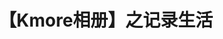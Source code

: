 ---
title: 【Kmore相册】之记录生活
layout: gallery
albums: [
["https://img.500px.me/photo/64439c2634562ac2746010cb5bd292184/582f9de0a55d4bfe85f9381d4b697c4d.jpg!p4","西湖in77的霓虹灯
【EXIF】曝光时间:1/160 sec|焦距:60.0|光圈:F3.5|ISO:1250|相机型号:Canon EOS 6D Mark II|镜头:TAMRON SP 24-70mm F/2.8 Di VC USD G2 A032|拍摄时间:2019-11-12 19:27|"],
["https://img.500px.me/photo/64439c2634562ac2746010cb5bd292184/a6c6012b6b344c13b8d17bb96582767d.jpg!p4","新买了一瓶酒JD
【EXIF】曝光时间:1/40 sec|焦距:4.25|光圈:F1.8|ISO:400|相机型号:iPhone XS Max|镜头:iPhone XS Max back dual camera 4.25mm f/1.8|拍摄时间:2020-02-20 19:15|"],
["https://img.500px.me/photo/64439c2634562ac2746010cb5bd292184/32583ee70ced43228d8c200267ec5813.jpg!p4","哈林牛蛙面的牛蛙饭一样赞
【EXIF】曝光时间:1/121 sec|焦距:4.25|光圈:F1.8|ISO:80|相机型号:iPhone XS Max|镜头:iPhone XS Max back dual camera 4.25mm f/1.8|拍摄时间:2019-11-30 00:25|"],
["https://img.500px.me/photo/64439c2634562ac2746010cb5bd292184/1f8eabaa7a674c21add5134929b63bda.jpg!p4","Carreer Fair
【EXIF】相机型号:MG2400 series|"],
["https://img.500px.me/photo/64439c2634562ac2746010cb5bd292184/b967a6cc06ef41b0b5f21c5b2cb5b73c.jpg!p4","2016062301_SH_GALAMALL
【EXIF】曝光时间:0.25 sec|焦距:3.99|光圈:F1.8|ISO:100|相机型号:iPhone 7 Plus|镜头:iPhone 7 Plus back dual camera 3.99mm f/1.8|拍摄时间:2018-06-23 19:32|"],
["https://img.500px.me/photo/64439c2634562ac2746010cb5bd292184/0c8861c2342b4b538e519bf76749d281.jpg!p4","春笋"],
["https://img.500px.me/photo/64439c2634562ac2746010cb5bd292184/3a1ebeb2003643b186b559b14797d5e6.jpg!p4","外面下着雨
【EXIF】曝光时间:1/500 sec|焦距:4.25|光圈:F1.8|ISO:25|相机型号:iPhone XS Max|镜头:iPhone XS Max back dual camera 4.25mm f/1.8|拍摄时间:2020-01-26 12:53|"],
["https://img.500px.me/photo/64439c2634562ac2746010cb5bd292184/7212ec30b906497dbe1f42206cc54fd5.jpg!p4","陆家嘴，明年再见
【EXIF】曝光时间:1/248 sec|焦距:4.25|光圈:F1.8|ISO:25|相机型号:iPhone XS Max|镜头:iPhone XS Max back dual camera 4.25mm f/1.8|拍摄时间:2020-01-23 13:20|"],
["https://img.500px.me/photo/64439c2634562ac2746010cb5bd292184/a2b109740eee483abe7cd5c221cef14d.jpg!p4","EverPen套装"],
["https://img.500px.me/photo/64439c2634562ac2746010cb5bd292184/1072152b371c4ff3ab8482bf243a89ed.jpg!p4","弥生2
【EXIF】曝光时间:0.02 sec|焦距:5.56|光圈:F1.6|ISO:160|相机型号:VOG-AL10|拍摄时间:2020-01-05 19:22|"],
["https://img.500px.me/photo/64439c2634562ac2746010cb5bd292184/77dad6144baf4ec99cacbba59f924c25.jpg!p4","第一次吃这种蒸汽饭
【EXIF】曝光时间:1/40 sec|焦距:4.25|光圈:F1.8|ISO:400|相机型号:iPhone XS Max|镜头:iPhone XS Max back dual camera 4.25mm f/1.8|拍摄时间:2020-01-16 17:21|"],
["https://img.500px.me/photo/64439c2634562ac2746010cb5bd292184/38e0506ad49a4c97a8e689dc19eacbb0.jpg!p4","oh bar"],
["https://img.500px.me/photo/64439c2634562ac2746010cb5bd292184/2c784e9da8984b2c9e9de14cd9d408e8.jpg!p4","oh bar2"],
["https://img.500px.me/photo/64439c2634562ac2746010cb5bd292184/4992b8b74d7e46feacd515ffc726b1ff.jpg!p4","飞机上的日落
【EXIF】曝光时间:1/15 sec|焦距:4.25|光圈:F1.8|ISO:1000|相机型号:iPhone XS Max|镜头:iPhone XS Max back dual camera 4.25mm f/1.8|拍摄时间:2019-11-01 17:56|"],
["https://img.500px.me/photo/64439c2634562ac2746010cb5bd292184/8bbc6247c0074243904bfa4545f9de96.jpg!p4","密室逃脱
【EXIF】曝光时间:0.02 sec|焦距:4.25|光圈:F1.8|ISO:125|相机型号:iPhone XS Max|镜头:iPhone XS Max back dual camera 4.25mm f/1.8|拍摄时间:2019-11-30 14:42|"],
["https://img.500px.me/photo/64439c2634562ac2746010cb5bd292184/3691d89c5bb8402db4d8c0668c1ff513.jpg!p4","小橘子
【EXIF】曝光时间:1/24 sec|焦距:4.25|光圈:F1.8|ISO:320|相机型号:iPhone XS Max|镜头:iPhone XS Max back dual camera 4.25mm f/1.8|拍摄时间:2019-05-20 08:00|"],
]
---